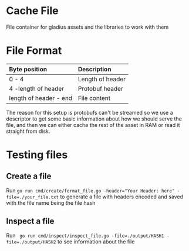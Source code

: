 # Cache File
File container for gladius assets and the libraries to work with them

# File Format
| Byte position          | Description      |
|:-----------------------|:-----------------|
| 0 - 4                  | Length of header |
| 4 -length of header    | Protobuf header  |
| length of header - end | File content     |

The reason for this setup is protobufs can't be streamed so we use a descriptor to get some basic information about how we should
serve the file, and then we can either cache the rest of the asset in RAM or read it straight from disk.

# Testing files

## Create a file
Run `go run cmd/create/format_file.go -header="Your Header: here" -file=./your_file.txt` to generate a file with 
headers encoded and saved with the file name being the file hash

## Inspect a file

Run ` go run cmd/inspect/inspect_file.go -file=./output/HASH1 -file=./output/HASH2` to see information about the file